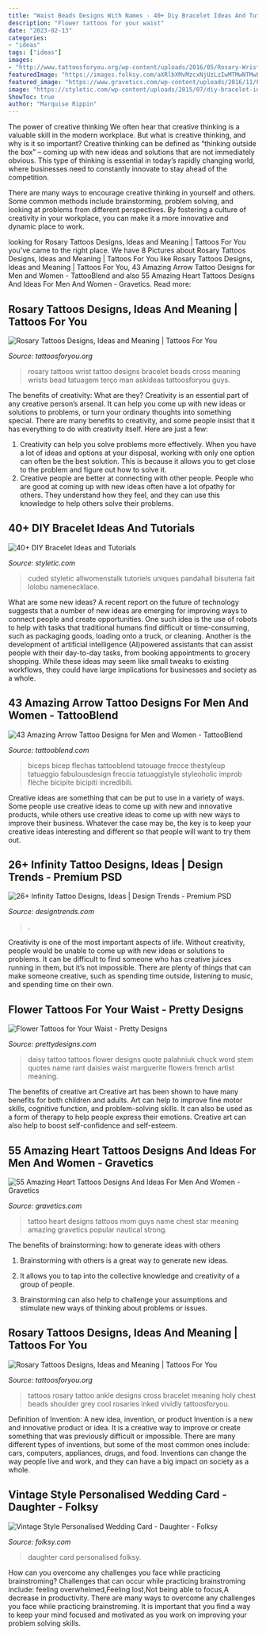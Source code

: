 ```yaml
---
title: "Waist Beads Designs With Names - 40+ Diy Bracelet Ideas And Tutorials"
description: "Flower tattoos for your waist"
date: "2023-02-13"
categories:
- "ideas"
tags: ["ideas"]
images:
- "http://www.tattoosforyou.org/wp-content/uploads/2016/05/Rosary-Wrist-Tattoos.jpg"
featuredImage: "https://images.folksy.com/aXRlbXMvMzcxNjUzLzIwMTMwNTMwLzM3MTQxMDUxMjY-Q-N/main"
featured_image: "https://www.gravetics.com/wp-content/uploads/2016/11/For-the-Love-of-Mom.jpg"
image: "https://styletic.com/wp-content/uploads/2015/07/diy-bracelet-ideas-tutorials/45-diy-bracelet-ideas-tutorials.jpg"
ShowToc: true
author: "Marquise Rippin"
---
```



The power of creative thinking
We often hear that creative thinking is a valuable skill in the modern workplace. But what is creative thinking, and why is it so important?
Creative thinking can be defined as “thinking outside the box” – coming up with new ideas and solutions that are not immediately obvious. This type of thinking is essential in today’s rapidly changing world, where businesses need to constantly innovate to stay ahead of the competition.

There are many ways to encourage creative thinking in yourself and others. Some common methods include brainstorming, problem solving, and looking at problems from different perspectives. By fostering a culture of creativity in your workplace, you can make it a more innovative and dynamic place to work.

	

		
looking for Rosary Tattoos Designs, Ideas and Meaning | Tattoos For You you've came to the right place. We have 8 Pictures about Rosary Tattoos Designs, Ideas and Meaning | Tattoos For You like Rosary Tattoos Designs, Ideas and Meaning | Tattoos For You, 43 Amazing Arrow Tattoo Designs for Men and Women - TattooBlend and also 55 Amazing Heart Tattoos Designs And Ideas For Men And Women - Gravetics. Read more:
		
    
## Rosary Tattoos Designs, Ideas And Meaning | Tattoos For You

<img loading=lazy src="http://www.tattoosforyou.org/wp-content/uploads/2016/05/Rosary-Wrist-Tattoos.jpg" onerror="this.onerror=null;this.src='https://tse1.mm.bing.net/th?id=OIP.b0M1JZI3UEC4oJQGL3KYhgHaLF&amp;pid=15.1';" alt="Rosary Tattoos Designs, Ideas and Meaning | Tattoos For You">

_Source: tattoosforyou.org_

>rosary tattoos wrist tattoo designs bracelet beads cross meaning wrists bead tatuagem terço man askideas tattoosforyou guys. 

	

The benefits of creativity: What are they?
Creativity is an essential part of any creative person’s arsenal. It can help you come up with new ideas or solutions to problems, or turn your ordinary thoughts into something special. There are many benefits to creativity, and some people insist that it has everything to do with creativity itself. Here are just a few: 
1) Creativity can help you solve problems more effectively. When you have a lot of ideas and options at your disposal, working with only one option can often be the best solution. This is because it allows you to get close to the problem and figure out how to solve it. 
2) Creative people are better at connecting with other people. People who are good at coming up with new ideas often have a lot ofpathy for others. They understand how they feel, and they can use this knowledge to help others solve their problems.

    
## 40+ DIY Bracelet Ideas And Tutorials

<img loading=lazy src="https://styletic.com/wp-content/uploads/2015/07/diy-bracelet-ideas-tutorials/45-diy-bracelet-ideas-tutorials.jpg" onerror="this.onerror=null;this.src='https://tse3.mm.bing.net/th?id=OIP.w49w6NTrpagjwFiktg5hJQHaPg&amp;pid=15.1';" alt="40+ DIY Bracelet Ideas and Tutorials">

_Source: styletic.com_

>cuded styletic allwomenstalk tutoriels uniques pandahall bisuteria fait lolobu namenecklace. 

	

What are some new ideas?
A recent report on the future of technology suggests that a number of new ideas are emerging for improving ways to connect people and create opportunities. One such idea is the use of robots to help with tasks that traditional humans find difficult or time-consuming, such as packaging goods, loading onto a truck, or cleaning. Another is the development of artificial intelligence (AI)powered assistants that can assist people with their day-to-day tasks, from booking appointments to grocery shopping. While these ideas may seem like small tweaks to existing workflows, they could have large implications for businesses and society as a whole.

    
## 43 Amazing Arrow Tattoo Designs For Men And Women - TattooBlend

<img loading=lazy src="https://tattooblend.com/wp-content/uploads/2016/04/arrows-tattoos.jpg" onerror="this.onerror=null;this.src='https://tse3.mm.bing.net/th?id=OIP.IucaVtcrs1hjyU9epMLzgAHaJN&amp;pid=15.1';" alt="43 Amazing Arrow Tattoo Designs for Men and Women - TattooBlend">

_Source: tattooblend.com_

>biceps bicep flechas tattooblend tatouage frecce thestyleup tatuaggio fabulousdesign freccia tatuaggistyle styleoholic improb flèche bicipite bicipiti incredibili. 

	

Creative ideas are something that can be put to use in a variety of ways. Some people use creative ideas to come up with new and innovative products, while others use creative ideas to come up with new ways to improve their business. Whatever the case may be, the key is to keep your creative ideas interesting and different so that people will want to try them out.

    
## 26+ Infinity Tattoo Designs, Ideas | Design Trends - Premium PSD

<img loading=lazy src="https://images.designtrends.com/wp-content/uploads/2016/04/07092803/Black-Inifinity-Tattoo-Design.jpg" onerror="this.onerror=null;this.src='https://tse3.mm.bing.net/th?id=OIP.8Re4Y_5gL5lfenuNDfOTowHaH3&amp;pid=15.1';" alt="26+ Infinity Tattoo Designs, Ideas | Design Trends - Premium PSD">

_Source: designtrends.com_

>. 

	

Creativity is one of the most important aspects of life. Without creativity, people would be unable to come up with new ideas or solutions to problems. It can be difficult to find someone who has creative juices running in them, but it’s not impossible. There are plenty of things that can make someone creative, such as spending time outside, listening to music, and spending time on their own.

    
## Flower Tattoos For Your Waist - Pretty Designs

<img loading=lazy src="http://www.prettydesigns.com/wp-content/uploads/2015/01/Daisy-Tattoo.jpg" onerror="this.onerror=null;this.src='https://tse3.mm.bing.net/th?id=OIP.5U1XXBxJQ9s9boj4iIwY1AHaJ6&amp;pid=15.1';" alt="Flower Tattoos for Your Waist - Pretty Designs">

_Source: prettydesigns.com_

>daisy tattoo tattoos flower designs quote palahniuk chuck word stem quotes name rant daisies waist marguerite flowers french artist meaning. 

	

The benefits of creative art
Creative art has been shown to have many benefits for both children and adults. Art can help to improve fine motor skills, cognitive function, and problem-solving skills. It can also be used as a form of therapy to help people express their emotions. Creative art can also help to boost self-confidence and self-esteem.

    
## 55 Amazing Heart Tattoos Designs And Ideas For Men And Women - Gravetics

<img loading=lazy src="https://www.gravetics.com/wp-content/uploads/2016/11/For-the-Love-of-Mom.jpg" onerror="this.onerror=null;this.src='https://tse1.mm.bing.net/th?id=OIP.I5-iCbe0IxpDkVzLBJB2vgHaIN&amp;pid=15.1';" alt="55 Amazing Heart Tattoos Designs And Ideas For Men And Women - Gravetics">

_Source: gravetics.com_

>tattoo heart designs tattoos mom guys name chest star meaning amazing gravetics popular nautical strong. 

	

The benefits of brainstorming: how to generate ideas with others
1. Brainstorming with others is a great way to generate new ideas.
2. It allows you to tap into the collective knowledge and creativity of a group of people.

3. Brainstorming can also help to challenge your assumptions and stimulate new ways of thinking about problems or issues.

    
## Rosary Tattoos Designs, Ideas And Meaning | Tattoos For You

<img loading=lazy src="https://www.tattoosforyou.org/wp-content/uploads/2016/05/Rosary-Tattoos.jpg" onerror="this.onerror=null;this.src='https://tse1.mm.bing.net/th?id=OIP.HhT-QV3i9Fj4a6ST434qkAHaJ4&amp;pid=15.1';" alt="Rosary Tattoos Designs, Ideas and Meaning | Tattoos For You">

_Source: tattoosforyou.org_

>tattoos rosary tattoo ankle designs cross bracelet meaning holy chest beads shoulder grey cool rosaries inked vividly tattoosforyou. 

	

Definition of Invention: A new idea, invention, or product
Invention is a new and innovative product or idea. It is a creative way to improve or create something that was previously difficult or impossible. There are many different types of inventions, but some of the most common ones include: cars, computers, appliances, drugs, and food. Inventions can change the way people live and work, and they can have a big impact on society as a whole.

    
## Vintage Style Personalised Wedding Card - Daughter - Folksy

<img loading=lazy src="https://images.folksy.com/aXRlbXMvMzcxNjUzLzIwMTMwNTMwLzM3MTQxMDUxMjY-Q-N/main" onerror="this.onerror=null;this.src='https://tse1.mm.bing.net/th?id=OIP.kzCaUd1fccj6p9eE8xm2mwAAAA&amp;pid=15.1';" alt="Vintage Style Personalised Wedding Card - Daughter - Folksy">

_Source: folksy.com_

>daughter card personalised folksy. 

	

How can you overcome any challenges you face while practicing brainstroming?
Challenges that can occur while practicing brainstroming include: feeling overwhelmed,Feeling lost,Not being able to focus,A decrease in productivity. There are many ways to overcome any challenges you face while practicing brainstroming. It is important that you find a way to keep your mind focused and motivated as you work on improving your problem solving skills.

